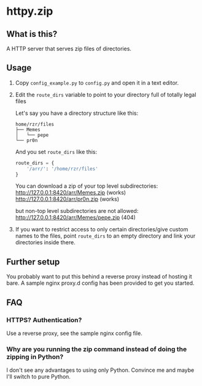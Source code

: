 # httpy.zip

## What is this?
A HTTP server that serves zip files of directories.

## Usage
1. Copy `config_example.py` to `config.py` and open it in a text editor.
1. Edit the `route_dirs` variable to point to your directory full of totally legal files

    Let's say you have a directory structure like this:
    ```
    home/rzr/files
    ├── Memes
    │   └── pepe
    └── pr0n
    ```

    And you set `route_dirs` like this:

    ```python
    route_dirs = {
        '/arr/': '/home/rzr/files'
    }
    ```

    You can download a zip of your top level subdirectories:  
    http://127.0.0.1:8420/arr/Memes.zip (works)  
    http://127.0.0.1:8420/arr/pr0n.zip (works)

    but non-top level subdirectories are not allowed:  
    http://127.0.0.1:8420/arr/Memes/pepe.zip (404)

1. If you want to restrict access to only certain directories/give custom names to the files, point `route_dirs` to an empty directory and link your directories inside there.

## Further setup
You probably want to put this behind a reverse proxy instead of hosting it bare. A sample nginx proxy.d config has been provided to get you started.

## FAQ
### HTTPS? Authentication?
Use a reverse proxy, see the sample nginx config file.

### Why are you running the zip command instead of doing the zipping in Python?
I don't see any advantages to using only Python. Convince me and maybe I'll switch to pure Python.

